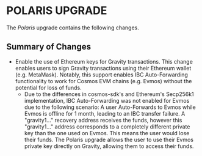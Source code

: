 # POLARIS UPGRADE

The *Polaris* upgrade contains the following changes.

## Summary of Changes

* Enable the use of Ethereum keys for Gravity transactions.
This change enables users to sign Gravity transactions using their Ethereum wallet (e.g. MetaMask).
Notably, this support enables IBC Auto-Forwarding functionality to work for Cosmos EVM chains (e.g. Evmos)
without the potential for loss of funds.
  * Due to the differences in cosmos-sdk's and Ethereum's Secp256k1 implementation, IBC Auto-Forwarding was not enabled
    for Evmos due to the following scenario:
    A user Auto-Forwards to Evmos while Evmos is offline for 1 month, leading to an IBC transfer failure.
    A "gravity1..." recovery address receives the funds, however this "gravity1..." address
    corresponds to a completely different private key than the one used on Evmos. This means the
    user would lose their funds. The Polaris upgrade allows the user to use their Evmos private key directly on Gravity,
    allowing them to access their funds.